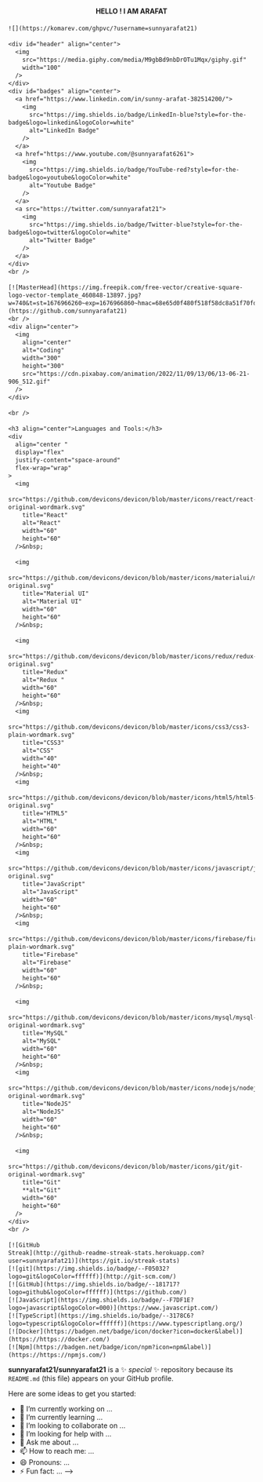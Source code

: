  <h4 style="text-align: center" color="#AD7BE9">HELLO ! I AM ARAFAT</h4>

    ![](https://komarev.com/ghpvc/?username=sunnyarafat21)

    <div id="header" align="center">
      <img
        src="https://media.giphy.com/media/M9gbBd9nbDrOTu1Mqx/giphy.gif"
        width="100"
      />
    </div>
    <div id="badges" align="center">
      <a href="https://www.linkedin.com/in/sunny-arafat-382514200/">
        <img
          src="https://img.shields.io/badge/LinkedIn-blue?style=for-the-badge&logo=linkedin&logoColor=white"
          alt="LinkedIn Badge"
        />
      </a>
      <a href="https://www.youtube.com/@sunnyarafat6261">
        <img
          src="https://img.shields.io/badge/YouTube-red?style=for-the-badge&logo=youtube&logoColor=white"
          alt="Youtube Badge"
        />
      </a>
      <a src="https://twitter.com/sunnyarafat21">
        <img
          src="https://img.shields.io/badge/Twitter-blue?style=for-the-badge&logo=twitter&logoColor=white"
          alt="Twitter Badge"
        />
      </a>
    </div>
    <br />

    [![MasterHead](https://img.freepik.com/free-vector/creative-square-logo-vector-template_460848-13897.jpg?w=740&t=st=1676966260~exp=1676966860~hmac=68e65d0f480f518f58dc8a51f70fdd69cdcfd58cfb8d92ff26f3e1037d153dc7)](https://github.com/sunnyarafat21)
    <br />
    <div align="center">
      <img
        align="center"
        alt="Coding"
        width="300"
        height="300"
        src="https://cdn.pixabay.com/animation/2022/11/09/13/06/13-06-21-906_512.gif"
      />
    </div>

    <br />

    <h3 align="center">Languages and Tools:</h3>
    <div
      align="center "
      display="flex"
      justify-content="space-around"
      flex-wrap="wrap"
    >
      <img
        src="https://github.com/devicons/devicon/blob/master/icons/react/react-original-wordmark.svg"
        title="React"
        alt="React"
        width="60"
        height="60"
      />&nbsp;

      <img
        src="https://github.com/devicons/devicon/blob/master/icons/materialui/materialui-original.svg"
        title="Material UI"
        alt="Material UI"
        width="60"
        height="60"
      />&nbsp;

      <img
        src="https://github.com/devicons/devicon/blob/master/icons/redux/redux-original.svg"
        title="Redux"
        alt="Redux "
        width="60"
        height="60"
      />&nbsp;
      <img
        src="https://github.com/devicons/devicon/blob/master/icons/css3/css3-plain-wordmark.svg"
        title="CSS3"
        alt="CSS"
        width="40"
        height="40"
      />&nbsp;
      <img
        src="https://github.com/devicons/devicon/blob/master/icons/html5/html5-original.svg"
        title="HTML5"
        alt="HTML"
        width="60"
        height="60"
      />&nbsp;
      <img
        src="https://github.com/devicons/devicon/blob/master/icons/javascript/javascript-original.svg"
        title="JavaScript"
        alt="JavaScript"
        width="60"
        height="60"
      />&nbsp;
      <img
        src="https://github.com/devicons/devicon/blob/master/icons/firebase/firebase-plain-wordmark.svg"
        title="Firebase"
        alt="Firebase"
        width="60"
        height="60"
      />&nbsp;

      <img
        src="https://github.com/devicons/devicon/blob/master/icons/mysql/mysql-original-wordmark.svg"
        title="MySQL"
        alt="MySQL"
        width="60"
        height="60"
      />&nbsp;
      <img
        src="https://github.com/devicons/devicon/blob/master/icons/nodejs/nodejs-original-wordmark.svg"
        title="NodeJS"
        alt="NodeJS"
        width="60"
        height="60"
      />&nbsp;

      <img
        src="https://github.com/devicons/devicon/blob/master/icons/git/git-original-wordmark.svg"
        title="Git"
        **alt="Git"
        width="60"
        height="60"
      />
    </div>
    <br />

    [![GitHub
    Streak](http://github-readme-streak-stats.herokuapp.com?user=sunnyarafat21)](https://git.io/streak-stats)
    [![git](https://img.shields.io/badge/--F05032?logo=git&logoColor=ffffff)](http://git-scm.com/)
    [![GitHub](https://img.shields.io/badge/--181717?logo=github&logoColor=ffffff)](https://github.com/)
    [![JavaScript](https://img.shields.io/badge/--F7DF1E?logo=javascript&logoColor=000)](https://www.javascript.com/)
    [![TypeScript](https://img.shields.io/badge/--3178C6?logo=typescript&logoColor=ffffff)](https://www.typescriptlang.org/)
    [![Docker](https://badgen.net/badge/icon/docker?icon=docker&label)](https://https://docker.com/)
    [![Npm](https://badgen.net/badge/icon/npm?icon=npm&label)](https://https://npmjs.com/)

**sunnyarafat21/sunnyarafat21** is a ✨ _special_ ✨ repository because its `README.md` (this file) appears on your GitHub profile.

Here are some ideas to get you started:

- 🔭 I’m currently working on ...
- 🌱 I’m currently learning ...
- 👯 I’m looking to collaborate on ...
- 🤔 I’m looking for help with ...
- 💬 Ask me about ...
- 📫 How to reach me: ...
- 😄 Pronouns: ...
- ⚡ Fun fact: ...
-->
